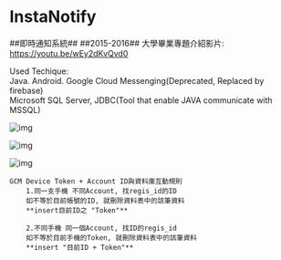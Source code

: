 # InstaNotify

##即時通知系統##
##2015-2016##
大學畢業專題介紹影片:
https://youtu.be/wEy2dKvQvd0

Used Techique:<br>
    Java. Android. Google Cloud Messenging(Deprecated, Replaced by firebase)<br>
    Microsoft SQL Server, JDBC(Tool that enable JAVA communicate with MSSQL)<br>
               
![img](http://i.imgur.com/eAh7U77l.jpg "App Screenshot 1")

![img](http://i.imgur.com/X18MUOdl.jpg "App Screenshot 2")

![img](http://i.imgur.com/FoGJYWWl.jpg "App Screenshot 3")



    GCM Device Token + Account ID與資料庫互動規則
        1.同一支手機 不同Account, 找regis_id的ID
        如不等於目前帳號的ID, 就刪除資料表中的該筆資料
        **insert目前ID之 "Token"**
        
        2.不同手機 同一個Account, 找ID的regis_id
        如不等於目前手機的Token, 就刪除資料表中的該筆資料
        **insert "目前ID + Token"**

